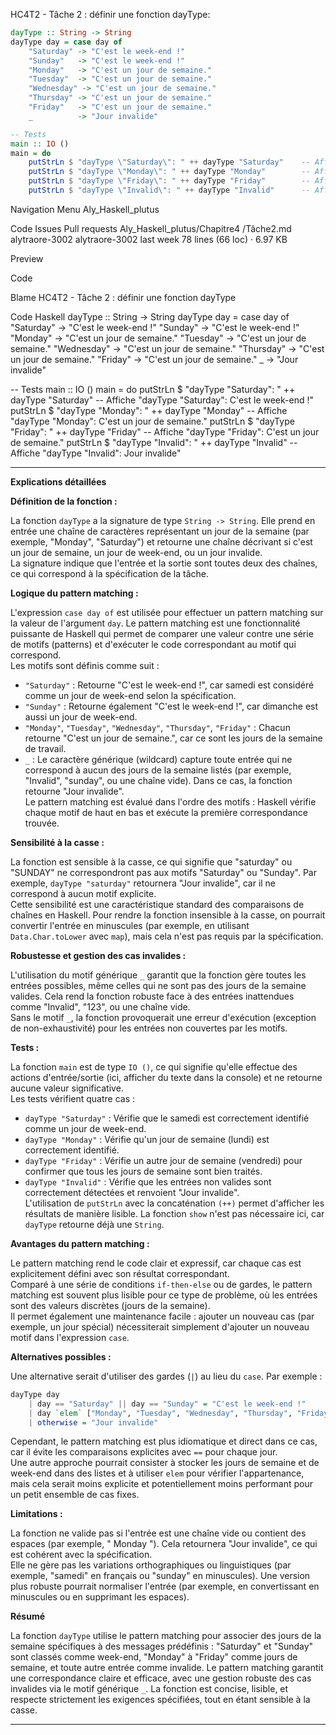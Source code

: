 HC4T2 - Tâche 2 : définir une fonction dayType:

```haskell
dayType :: String -> String
dayType day = case day of
    "Saturday" -> "C'est le week-end !"
    "Sunday"   -> "C'est le week-end !"
    "Monday"   -> "C'est un jour de semaine."
    "Tuesday"  -> "C'est un jour de semaine."
    "Wednesday" -> "C'est un jour de semaine."
    "Thursday" -> "C'est un jour de semaine."
    "Friday"   -> "C'est un jour de semaine."
    _          -> "Jour invalide"

-- Tests
main :: IO ()
main = do
    putStrLn $ "dayType \"Saturday\": " ++ dayType "Saturday"    -- Affiche "dayType \"Saturday\": C'est le week-end !"
    putStrLn $ "dayType \"Monday\": " ++ dayType "Monday"        -- Affiche "dayType \"Monday\": C'est un jour de semaine."
    putStrLn $ "dayType \"Friday\": " ++ dayType "Friday"        -- Affiche "dayType \"Friday\": C'est un jour de semaine."
    putStrLn $ "dayType \"Invalid\": " ++ dayType "Invalid"      -- Affiche "dayType \"Invalid\": Jour invalide"
```

Navigation Menu
Aly_Haskell_plutus

Code
Issues
Pull requests
Aly_Haskell_plutus/Chapitre4
/Tâche2.md
alytraore-3002
alytraore-3002
last week
78 lines (66 loc) · 6.97 KB

Preview

Code

Blame
HC4T2 - Tâche 2 : définir une fonction dayType

Code Haskell
dayType :: String -> String
dayType day = case day of
    "Saturday" -> "C'est le week-end !"
    "Sunday"   -> "C'est le week-end !"
    "Monday"   -> "C'est un jour de semaine."
    "Tuesday"  -> "C'est un jour de semaine."
    "Wednesday" -> "C'est un jour de semaine."
    "Thursday" -> "C'est un jour de semaine."
    "Friday"   -> "C'est un jour de semaine."
    _          -> "Jour invalide"

-- Tests
main :: IO ()
main = do
    putStrLn $ "dayType \"Saturday\": " ++ dayType "Saturday"    -- Affiche "dayType \"Saturday\": C'est le week-end !"
    putStrLn $ "dayType \"Monday\": " ++ dayType "Monday"        -- Affiche "dayType \"Monday\": C'est un jour de semaine."
    putStrLn $ "dayType \"Friday\": " ++ dayType "Friday"        -- Affiche "dayType \"Friday\": C'est un jour de semaine."
    putStrLn $ "dayType \"Invalid\": " ++ dayType "Invalid"      -- Affiche "dayType \"Invalid\": Jour invalide"

---

**Explications détaillées**

**Définition de la fonction :**

La fonction `dayType` a la signature de type `String -> String`. Elle prend en entrée une chaîne de caractères représentant un jour de la semaine (par exemple, "Monday", "Saturday") et retourne une chaîne décrivant si c'est un jour de semaine, un jour de week-end, ou un jour invalide.  
La signature indique que l'entrée et la sortie sont toutes deux des chaînes, ce qui correspond à la spécification de la tâche.

**Logique du pattern matching :**

L'expression `case day of` est utilisée pour effectuer un pattern matching sur la valeur de l'argument `day`. Le pattern matching est une fonctionnalité puissante de Haskell qui permet de comparer une valeur contre une série de motifs (patterns) et d'exécuter le code correspondant au motif qui correspond.  
Les motifs sont définis comme suit :  
- `"Saturday"` : Retourne "C'est le week-end !", car samedi est considéré comme un jour de week-end selon la spécification.  
- `"Sunday"` : Retourne également "C'est le week-end !", car dimanche est aussi un jour de week-end.  
- `"Monday"`, `"Tuesday"`, `"Wednesday"`, `"Thursday"`, `"Friday"` : Chacun retourne "C'est un jour de semaine.", car ce sont les jours de la semaine de travail.  
- `_` : Le caractère générique (wildcard) capture toute entrée qui ne correspond à aucun des jours de la semaine listés (par exemple, "Invalid", "sunday", ou une chaîne vide). Dans ce cas, la fonction retourne "Jour invalide".  
Le pattern matching est évalué dans l'ordre des motifs : Haskell vérifie chaque motif de haut en bas et exécute la première correspondance trouvée.

**Sensibilité à la casse :**

La fonction est sensible à la casse, ce qui signifie que "saturday" ou "SUNDAY" ne correspondront pas aux motifs "Saturday" ou "Sunday". Par exemple, `dayType "saturday"` retournera "Jour invalide", car il ne correspond à aucun motif explicite.  
Cette sensibilité est une caractéristique standard des comparaisons de chaînes en Haskell. Pour rendre la fonction insensible à la casse, on pourrait convertir l'entrée en minuscules (par exemple, en utilisant `Data.Char.toLower` avec `map`), mais cela n'est pas requis par la spécification.

**Robustesse et gestion des cas invalides :**

L'utilisation du motif générique `_` garantit que la fonction gère toutes les entrées possibles, même celles qui ne sont pas des jours de la semaine valides. Cela rend la fonction robuste face à des entrées inattendues comme "Invalid", "123", ou une chaîne vide.  
Sans le motif `_`, la fonction provoquerait une erreur d'exécution (exception de non-exhaustivité) pour les entrées non couvertes par les motifs.

**Tests :**

La fonction `main` est de type `IO ()`, ce qui signifie qu'elle effectue des actions d'entrée/sortie (ici, afficher du texte dans la console) et ne retourne aucune valeur significative.  
Les tests vérifient quatre cas :  
- `dayType "Saturday"` : Vérifie que le samedi est correctement identifié comme un jour de week-end.  
- `dayType "Monday"` : Vérifie qu'un jour de semaine (lundi) est correctement identifié.  
- `dayType "Friday"` : Vérifie un autre jour de semaine (vendredi) pour confirmer que tous les jours de semaine sont bien traités.  
- `dayType "Invalid"` : Vérifie que les entrées non valides sont correctement détectées et renvoient "Jour invalide".  
L'utilisation de `putStrLn` avec la concaténation `(++)` permet d'afficher les résultats de manière lisible. La fonction `show` n'est pas nécessaire ici, car `dayType` retourne déjà une `String`.

**Avantages du pattern matching :**

Le pattern matching rend le code clair et expressif, car chaque cas est explicitement défini avec son résultat correspondant.  
Comparé à une série de conditions `if-then-else` ou de gardes, le pattern matching est souvent plus lisible pour ce type de problème, où les entrées sont des valeurs discrètes (jours de la semaine).  
Il permet également une maintenance facile : ajouter un nouveau cas (par exemple, un jour spécial) nécessiterait simplement d'ajouter un nouveau motif dans l'expression `case`.

**Alternatives possibles :**

Une alternative serait d'utiliser des gardes (`|`) au lieu du `case`. Par exemple :  
```haskell
dayType day
    | day == "Saturday" || day == "Sunday" = "C'est le week-end !"
    | day `elem` ["Monday", "Tuesday", "Wednesday", "Thursday", "Friday"] = "C'est un jour de semaine."
    | otherwise = "Jour invalide"
```  
Cependant, le pattern matching est plus idiomatique et direct dans ce cas, car il évite les comparaisons explicites avec `==` pour chaque jour.  
Une autre approche pourrait consister à stocker les jours de semaine et de week-end dans des listes et à utiliser `elem` pour vérifier l'appartenance, mais cela serait moins explicite et potentiellement moins performant pour un petit ensemble de cas fixes.

**Limitations :**

La fonction ne valide pas si l'entrée est une chaîne vide ou contient des espaces (par exemple, " Monday "). Cela retournera "Jour invalide", ce qui est cohérent avec la spécification.  
Elle ne gère pas les variations orthographiques ou linguistiques (par exemple, "samedi" en français ou "sunday" en minuscules). Une version plus robuste pourrait normaliser l'entrée (par exemple, en convertissant en minuscules ou en supprimant les espaces).

**Résumé**

La fonction `dayType` utilise le pattern matching pour associer des jours de la semaine spécifiques à des messages prédéfinis : "Saturday" et "Sunday" sont classés comme week-end, "Monday" à "Friday" comme jours de semaine, et toute autre entrée comme invalide. Le pattern matching garantit une correspondance claire et efficace, avec une gestion robuste des cas invalides via le motif générique `_`. La fonction est concise, lisible, et respecte strictement les exigences spécifiées, tout en étant sensible à la casse.

---
